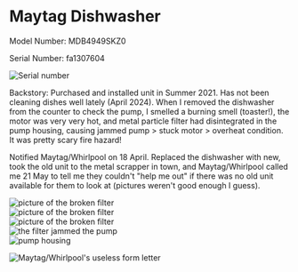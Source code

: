 # Maytag Dishwasher

Model Number:	MDB4949SKZ0

Serial Number:	fa1307604

![Serial number](./Maytag_Dishwasher/serial_no.jpg)

Backstory: Purchased and installed unit in Summer 2021. Has not been cleaning dishes well lately (April 2024). When I removed the dishwasher from the counter to check the pump, I smelled a burning smell (toaster!), the motor was very very hot, and metal particle filter had disintegrated in the pump housing, causing jammed pump > stuck motor > overheat condition. It was pretty scary fire hazard! 

Notified Maytag/Whirlpool on 18 April.  Replaced the dishwasher with new, took the old unit to the metal scrapper in town, and Maytag/Whirlpool called me 21 May to tell me they couldn't "help me out" if there was no old unit available for them to look at (pictures weren't good enough I guess).

![picture of the broken filter](./Maytag_Dishwasher/broken-filter-1.jpg)  
![picture of the broken filter](./Maytag_Dishwasher/broken-filter-2.jpg)         
![picture of the broken filter](./Maytag_Dishwasher/broken-filter-3.jpg)  
![the filter jammed the pump](./Maytag_Dishwasher/jammed-pump.jpg)          
![pump housing](./Maytag_Dishwasher/pump-filter-housing.jpg)

![Maytag/Whirlpool's useless form letter](./Maytag_Dishwasher/form_letter.png)

